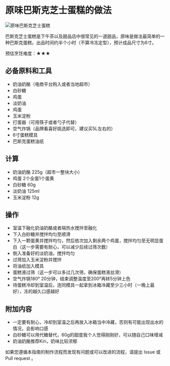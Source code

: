 # 原味巴斯克芝士蛋糕的做法

![原味巴斯克芝士蛋糕](./原味巴斯克芝士蛋糕.jpg)

巴斯克芝士蛋糕是下午茶以及甜品店中很常见的一道甜品，原味是做法最简单的一种巴斯克蛋糕。出品时间约半个小时（不算冷冻定型），预计成品尺寸为6寸。

预估烹饪难度：★★★

## 必备原料和工具

- 奶油奶酪（电商平台购入或者当地超市）
- 白砂糖
- 鸡蛋
- 淡奶油
- 鸡蛋
- 玉米淀粉
- 打蛋器（可用筷子或者勺子代替）
- 空气炸锅（品牌看喜好挑选即可，建议买5L左右的）
- 6寸蛋糕模具
- 巴斯克蛋糕油纸

## 计算

- 奶油奶酪 225g（超市一整块大小）
- 鸡蛋 2个全蛋1个蛋黄
- 白砂糖 60g
- 淡奶油 125ml
- 玉米淀粉 12g

## 操作

- 室温下融化奶油奶酪或者隔热水搅拌至融化
- 下入白砂糖并搅拌均匀至顺滑
- 下入一颗蛋黄并搅拌均匀，然后依次加入剩余两个鸡蛋，搅拌均匀至无明显蛋白（这一步需要有耐心，可以减少后续过筛次数）
- 倒入准备好的淡奶油，搅拌均匀
- 过筛加入玉米淀粉并搅拌
- 将油纸加入模具
- 蛋糕液过筛（这一步可以多过几次筛，确保蛋糕液丝滑）
- 空气炸锅180° 20分钟，结束调整温度至200°再转5分钟上色
- 待蛋糕冷却到室温后，连同模具一起拿到冰箱冷藏至少三小时（一晚上最好），冻的越久口感越好

## 附加内容

- 一定要有耐心，冷却到室温之后再放入冰箱当中冷藏，否则有可能出现出水的情况，会影响口感
- 白砂糖可以用代糖替代，60g的甜度我个人觉得刚刚好，可以随自己口味增减
- 奶油奶酪推荐Kiri，奶味比较浓郁

如果您遵循本指南的制作流程而发现有问题或可以改进的流程，请提出 Issue 或 Pull request 。
